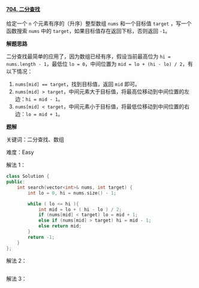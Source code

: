 #### [704. 二分查找](https://leetcode.cn/problems/binary-search/)

给定一个 `n` 个元素有序的（升序）整型数组 `nums` 和一个目标值 `target` ，写一个函数搜索 `nums` 中的 `target`，如果目标值存在返回下标，否则返回 `-1`。

**解题思路**

二分查找最简单的应用了，因为数组已经有序，假设当前最高位为 `hi = nums.length - 1`，最低位 `lo = 0`，中间位置为 `mid = lo + (hi - lo) / 2`，有以下情况：

1. `nums[mid] == target`，找到目标值，返回 `mid` 即可。
2. `nums[mid] > target`，中间元素大于目标值，将最高位移动到中间位置的左边：`hi = mid - 1`。
3. `nums[mid] < target`，中间元素小于目标值，将最低位移动到中间位置的右边：`lo = mid + 1`。

**题解**

关键词：二分查找、数组

难度：Easy

解法 1：

```c++
class Solution {
public:
    int search(vector<int>& nums, int target) {
        int lo = 0, hi = nums.size() - 1;

        while ( lo <= hi ){
            int mid = lo + ( hi - lo ) / 2;
            if (nums[mid] < target) lo = mid + 1;
            else if (nums[mid] > target) hi = mid - 1;
            else return mid;
        }
        return -1;
    }
};
```

解法 2：

```c++

```

解法 3：

```c++

```

